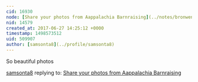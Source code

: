 ```yaml
---
cid: 16930
node: [Share your photos from Aappalachia Barnraising](../notes/bronwen/06-24-2017/share-your-photos-from-aappalachia-barnraising)
nid: 14579
created_at: 2017-06-27 14:25:12 +0000
timestamp: 1498573512
uid: 509907
author: [samsonta8](../profile/samsonta8)
---
```


So beautiful photos 

[samsonta8](../profile/samsonta8) replying to: [Share your photos from Aappalachia Barnraising](../notes/bronwen/06-24-2017/share-your-photos-from-aappalachia-barnraising)

